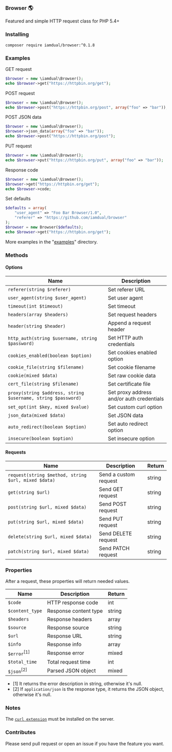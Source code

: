 ### Browser 🌎
Featured and simple HTTP request class for PHP 5.4+

### Installing
```
composer require iamdual/browser:^0.1.8
```

### Examples
GET request

```php
$browser = new \iamdual\Browser();
echo $browser->get("https://httpbin.org/get");
```

POST request

```php
$browser = new \iamdual\Browser();
echo $browser->post("https://httpbin.org/post", array("foo" => "bar"));
```

POST JSON data

```php
$browser = new \iamdual\Browser();
$browser->json_data(array("foo" => "bar"));
echo $browser->post("https://httpbin.org/post");
```

PUT request

```php
$browser = new \iamdual\Browser();
echo $browser->put("https://httpbin.org/put", array("foo" => "bar"));
```

Response code

```php
$browser = new \iamdual\Browser();
$browser->get("https://httpbin.org/get");
echo $browser->code;
```

Set defaults
```php
$defaults = array(
    "user_agent" => "Foo Bar Browser/1.0",
    "referer" => "https://github.com/iamdual/browser"
);
$browser = new Browser($defaults);
echo $browser->get("https://httpbin.org/get");
```

More examples in the "[examples](/examples)" directory.

### Methods

#### Options
| Name | Description |
|---|---|
| `referer(string $referer)` | Set referer URL |
| `user_agent(string $user_agent)` | Set user agent |
| `timeout(int $timeout)` | Set timeout |
| `headers(array $headers)` | Set request headers |
| `header(string $header)` | Append a request header |
| `http_auth(string $username, string $password)` | Set HTTP auth credentials |
| `cookies_enabled(boolean $option)` | Set cookies enabled option |
| `cookie_file(string $filename)` | Set cookie filename |
| `cookie(mixed $data)` | Set raw cookie data |
| `cert_file(string $filename)` | Set certificate file |
| `proxy(string $address, string $username, string $password)` | Set proxy address and/or auth credentials |
| `set_opt(int $key, mixed $value)` | Set custom curl option |
| `json_data(mixed $data)` | Set JSON data |
| `auto_redirect(boolean $option)` | Set auto redirect option |
| `insecure(boolean $option)` | Set insecure option |

#### Requests
| Name | Description | Return |
|---|---|---|
| `request(string $method, string $url, mixed $data)` | Send a custom request | string |
| `get(string $url)` | Send GET request | string |
| `post(string $url, mixed $data)` | Send POST request | string |
| `put(string $url, mixed $data)` | Send PUT request | string |
| `delete(string $url, mixed $data)` | Send DELETE request | string |
| `patch(string $url, mixed $data)` | Send PATCH request | string |

### Properties
After a request, these properties will return needed values.

| Name | Description | Return |
|---|---|---|
| `$code` | HTTP response code | int |
| `$content_type` | Response content type | string |
| `$headers` | Response headers | array |
| `$source` | Response source | string |
| `$url` | Response URL | string |
| `$info` | Response info | array |
| `$error`<sup>\[1\]</sup> | Response error | mixed |
| `$total_time` | Total request time | int |
| `$json`<sup>\[2\]</sup> | Parsed JSON object | mixed |


* \[1\] It returns the error description in string, otherwise it's null.
* \[2\] If `application/json` is the response type, it returns the JSON object, otherwise it's null.

### Notes
The [`curl extension`](https://php.net/manual/en/book.curl.php) must be installed on the server.

### Contributes
Please send pull request or open an issue if you have the feature you want.

